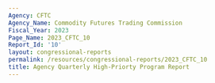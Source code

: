 ```yaml
---
Agency: CFTC
Agency_Name: Commodity Futures Trading Commission
Fiscal_Year: 2023
Page_Name: 2023_CFTC_10
Report_Id: '10'
layout: congressional-reports
permalink: /resources/congressional-reports/2023_CFTC_10
title: Agency Quarterly High-Priorty Program Report
---
```

